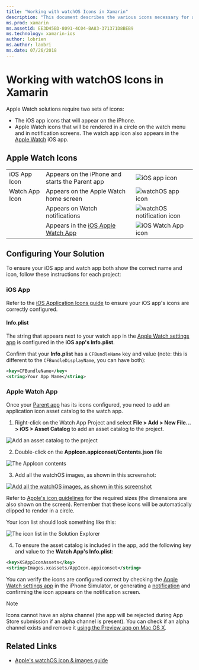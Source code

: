 ```yaml
---
title: "Working with watchOS Icons in Xamarin"
description: "This document describes the various icons necessary for a watchOS application and how to set up a solution to include these icons."
ms.prod: xamarin
ms.assetid: EE3D45BD-8091-4C04-BA83-371371D8BEB9
ms.technology: xamarin-ios
author: lobrien
ms.author: laobri
ms.date: 07/26/2018
---
```


# Working with watchOS Icons in Xamarin

Apple Watch solutions require two sets of icons:

* The iOS app icons that will appear on the iPhone.
* Apple Watch icons that will be rendered in a circle
  on the watch menu and in notification screens. The watch
  app icon also appears in the [Apple Watch](~/ios/watchos/app-fundamentals/settings.md)
  iOS app.

## Apple Watch Icons

| | | |
|-|-|-|
|iOS App Icon|Appears on the iPhone and starts the Parent app|![iOS app icon](icons-images/icon-ios.png)|
|Watch App Icon|Appears on the Apple Watch home screen|![watchOS app icon](icons-images/icon-home.png)|
||Appears on Watch notifications|![watchOS notification icon](icons-images/notification-icon.png)|
||Appears in the [iOS Apple Watch App](~/ios/watchos/app-fundamentals/settings.md)|![iOS Watch App icon](icons-images/watch-app-sml.png)|

## Configuring Your Solution

To ensure your iOS app and watch app both show the correct
  name and icon, follow these instructions for each project:

### iOS App

Refer to the [iOS Application Icons guide](~/ios/app-fundamentals/images-icons/app-icons.md)
  to ensure your iOS app's icons are correctly configured.

#### Info.plist

The string that appears next to your watch app in the [Apple Watch settings app](~/ios/watchos/app-fundamentals/settings.md) is configured in the
**iOS app's Info.plist**.

Confirm that your **Info.plist** has a `CFBundleName` key and value (note:
  this is different to the `CFBundleDisplayName`, you can have both):

```xml
<key>CFBundleName</key>
<string>Your App Name</string>
```

### Apple Watch App

Once your [Parent app](~/ios/watchos/app-fundamentals/parent-app.md) has
  its icons configured, you need to add an application icon
  asset catalog to the watch app.

1. Right-click on the Watch App Project and select
  **File > Add > New File... > iOS > Asset Catalog** to add an
  asset catalog to the project.

 ![](icons-images/newasset.png "Add an asset catalog to the project")

2. Double-click on the **AppIcon.appiconset/Contents.json** file

  ![](icons-images/xcassets-iconset-sml.png "The AppIcon contents")

3. Add all the watchOS images, as shown in this screenshot:

  [![](icons-images/appicons-sml.png "Add all the watchOS images, as shown in this screenshot")](icons-images/appicons.png#lightbox)

  Refer to [Apple's icon guidelines](https://developer.apple.com/design/human-interface-guidelines/watchos/icons-and-images/menu-icons/) for the required sizes
  (the dimensions are also shown on the screen). Remember
  that these icons will be automatically clipped to render
  in a circle.

  Your icon list should look something like this:

  ![](icons-images/xcassets-complete-sml.png "The icon list in the Solution Explorer")

4. To ensure the asset catalog is included in the app, add
  the following key and value to the **Watch App's Info.plist**:

```xml
<key>XSAppIconAssets</key>
<string>Images.xcassets/AppIcon.appiconset</string>
```

You can verify the icons are configured correct by checking
  the [Apple Watch settings app](~/ios/watchos/app-fundamentals/settings.md)
  in the iPhone Simulator, or generating a [notification](~/ios/watchos/platform/notifications.md)
  and confirming the icon appears on the notification screen.

> [!NOTE]
> Icons cannot have an alpha channel (the app will be rejected during App Store submission if an alpha channel is present). You can check if an alpha channel exists and remove it [using the Preview app on Mac OS X](~/ios/watchos/troubleshooting.md#noalpha).


## Related Links

- [Apple's watchOS icon & images guide](https://developer.apple.com/design/human-interface-guidelines/watchos/icons-and-images/)
